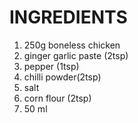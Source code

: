 # INGREDIENTS

1) 250g boneless chicken
2) ginger garlic paste (2tsp)
3) pepper (1tsp)
4) chilli powder(2tsp)
5) salt
6) corn flour (2tsp)
7) 50 ml